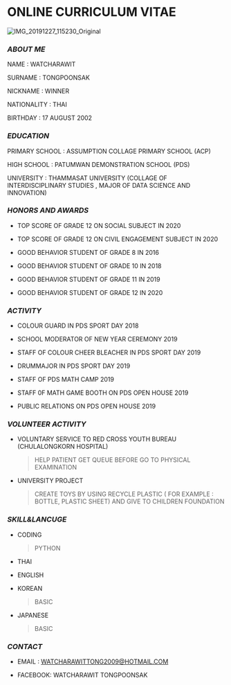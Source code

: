 # ONLINE CURRICULUM VITAE

![IMG_20191227_115230_Original](https://user-images.githubusercontent.com/94919990/143063349-58b07566-d19a-46c0-ac41-7070ee44cc92.jpeg)
### _ABOUT ME_
NAME : WATCHARAWIT

SURNAME : TONGPOONSAK

NICKNAME : WINNER

NATIONALITY : THAI

BIRTHDAY : 17 AUGUST 2002

### _EDUCATION_

PRIMARY SCHOOL : ASSUMPTION COLLAGE PRIMARY SCHOOL (ACP)

HIGH SCHOOL : PATUMWAN DEMONSTRATION SCHOOL (PDS)

UNIVERSITY : THAMMASAT UNIVERSITY (COLLAGE OF INTERDISCIPLINARY STUDIES , MAJOR OF DATA SCIENCE AND INNOVATION)

### _HONORS AND AWARDS_

- TOP SCORE OF GRADE 12 ON SOCIAL SUBJECT IN 2020

- TOP SCORE OF GRADE 12 ON CIVIL ENGAGEMENT SUBJECT IN 2020

- GOOD BEHAVIOR STUDENT OF GRADE 8 IN 2016

- GOOD BEHAVIOR STUDENT OF GRADE 10 IN 2018

- GOOD BEHAVIOR STUDENT OF GRADE 11 IN 2019

- GOOD BEHAVIOR STUDENT OF GRADE 12 IN 2020

### _ACTIVITY_

- COLOUR GUARD IN PDS SPORT DAY 2018

- SCHOOL MODERATOR OF NEW YEAR CEREMONY 2019

- STAFF OF COLOUR CHEER BLEACHER IN PDS SPORT DAY 2019

- DRUMMAJOR IN PDS SPORT DAY 2019

- STAFF OF PDS MATH CAMP 2019

- STAFF 0F MATH GAME BOOTH ON PDS OPEN HOUSE 2019

- PUBLIC RELATIONS ON PDS OPEN HOUSE 2019

### _VOLUNTEER ACTIVITY_

- VOLUNTARY SERVICE TO RED CROSS YOUTH BUREAU (CHULALONGKORN HOSPITAL)

  > HELP PATIENT GET QUEUE BEFORE GO TO PHYSICAL EXAMINATION

- UNIVERSITY PROJECT 

  > CREATE TOYS BY USING RECYCLE PLASTIC ( FOR EXAMPLE : BOTTLE, PLASTIC SHEET) AND GIVE TO CHILDREN FOUNDATION 

### _SKILL&LANCUGE_

- CODING 

  >PYTHON

- THAI
 
- ENGLISH
 
- KOREAN

  >BASIC
 
- JAPANESE

  >BASIC

### _CONTACT_

- EMAIL : WATCHARAWITTONG2009@HOTMAIL.COM

- FACEBOOK: WATCHARAWIT TONGPOONSAK







